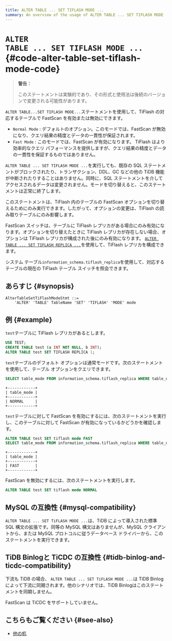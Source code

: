 ```yaml
---
title: ALTER TABLE ... SET TIFLASH MODE ...
summary: An overview of the usage of ALTER TABLE ... SET TIFLASH MODE ... for the TiDB database.
---
```


# <code>ALTER TABLE ... SET TIFLASH MODE ...</code> {#code-alter-table-set-tiflash-mode-code}

> **警告：**
>
> このステートメントは実験的であり、その形式と使用法は後続のバージョンで変更される可能性があります。

`ALTER TABLE...SET TIFLASH MODE...`ステートメントを使用して、TiFlash の対応するテーブルで FastScan を有効または無効にできます。

-   `Normal Mode` : デフォルトのオプション。このモードでは、FastScan が無効になり、クエリ結果の精度とデータの一貫性が保証されます。
-   `Fast Mode` : このモードでは、FastScan が有効になります。 TiFlash はより効率的なクエリ パフォーマンスを提供しますが、クエリ結果の精度とデータの一貫性を保証するものではありません。

`ALTER TABLE ... SET TIFLASH MODE ...`を実行しても、既存の SQL ステートメントがブロックされたり、トランザクション、DDL、GC などの他の TiDB 機能が中断されたりすることはありません。同時に、SQL ステートメントを介してアクセスされるデータは変更されません。モードを切り替えると、このステートメントは正常に終了します。

このステートメントは、TiFlash 内のテーブルの FastScan オプションを切り替えるためにのみ実行できます。したがって、オプションの変更は、TiFlash の読み取りテーブルにのみ影響します。

FastScan スイッチは、テーブルに TiFlash レプリカがある場合にのみ有効になります。オプションを切り替えたときに TiFlash レプリカが存在しない場合、オプションは TiFlash レプリカが構成された後にのみ有効になります。 [`ALTER TABLE ... SET TIFLASH REPLICA ...`](/sql-statements/sql-statement-alter-table.md)を使用して、TiFlash レプリカを構成できます。

システム テーブル`information_schema.tiflash_replica`を使用して、対応するテーブルの現在の TiFlash テーブル スイッチを照会できます。

## あらすじ {#synopsis}

```ebnf+diagram
AlterTableSetTiFlashModeStmt ::=
    'ALTER' 'TABLE' TableName 'SET' 'TIFLASH' 'MODE' mode
```

## 例 {#example}

`test`テーブルに TiFlash レプリカがあるとします。

```sql
USE TEST;
CREATE TABLE test (a INT NOT NULL, b INT);
ALTER TABLE test SET TIFLASH REPLICA 1;
```

`test`テーブルのデフォルト オプションは通常モードです。次のステートメントを使用して、テーブル オプションをクエリできます。

```sql
SELECT table_mode FROM information_schema.tiflash_replica WHERE table_name = 'test' AND table_schema = 'test'
```

```
+------------+
| table_mode |
+------------+
| NORMAL     |
+------------+
```

`test`テーブルに対して FastScan を有効にするには、次のステートメントを実行し、このテーブルに対して FastScan が有効になっているかどうかを確認します。

```sql
ALTER TABLE test SET tiflash mode FAST
SELECT table_mode FROM information_schema.tiflash_replica WHERE table_name = 'test' AND table_schema = 'test'
```

```
+------------+
| table_mode |
+------------+
| FAST       |
+------------+
```

FastScan を無効にするには、次のステートメントを実行します。

```sql
ALTER TABLE test SET tiflash mode NORMAL
```

## MySQL の互換性 {#mysql-compatibility}

`ALTER TABLE ... SET TiFLASH MODE ...`は、TiDB によって導入された標準 SQL 構文の拡張です。同等の MySQL 構文はありませんが、MySQL クライアントから、または MySQL プロトコルに従うデータベース ドライバーから、このステートメントを実行できます。

## TiDB Binlogと TiCDC の互換性 {#tidb-binlog-and-ticdc-compatibility}

下流も TiDB の場合、 `ALTER TABLE ... SET TiFLASH MODE ...`は TiDB Binlogによって下流に同期されます。他のシナリオでは、TiDB Binlogはこのステートメントを同期しません。

FastScan は TiCDC をサポートしていません。

## こちらもご覧ください {#see-also}

-   [他の机](/sql-statements/sql-statement-alter-table.md)
